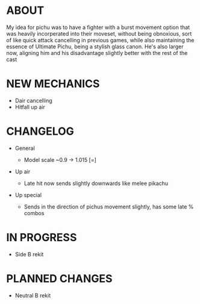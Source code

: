 # ABOUT

My idea for pichu was to have a fighter with a burst movement option that was heavily incorperated into their moveset, without being obnoxious, sort of like quick attack cancelling in previous games, while also maintaining the essence of Ultimate Pichu, being a stylish glass canon. He's also larger now, aligning him and his disadvantage slightly better with the rest of the cast

# NEW MECHANICS

- Dair cancelling
- Hitfall up air

# CHANGELOG

- General
    - Model scale ~0.9 -> 1.015 [=]

- Up air
    - Late hit now sends slightly downwards like melee pikachu

- Up special
    - Sends in the direction of pichus movement slightly, has some late % combos


# IN PROGRESS

- Side B rekit

# PLANNED CHANGES

- Neutral B rekit




